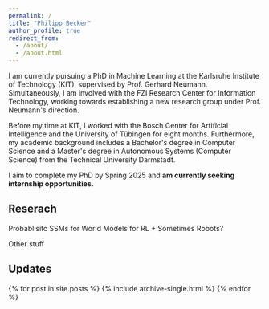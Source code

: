 ```yaml
---
permalink: /
title: "Philipp Becker"
author_profile: true
redirect_from: 
  - /about/
  - /about.html
---
```


<p>
I am currently pursuing a PhD in Machine Learning at the Karlsruhe Institute of Technology (KIT), supervised by Prof. Gerhard Neumann. Simultaneously, I am involved with the FZI Research Center for Information Technology, working towards establishing a new research group under Prof. Neumann's direction.

Before my time at KIT, I worked with the Bosch Center for Artificial Intelligence and the University of Tübingen for eight months.
Furthermore, my academic background includes a Bachelor's degree in Computer Science and a Master's degree in Autonomous Systems (Computer Science) from the Technical University Darmstadt.

I aim to complete my PhD by Spring 2025 and **am currently seeking internship opportunities.**
</p>

<h2> Reserach </h2>
<p>
Probablisitc SSMs for World Models for RL + Sometimes Robots?
</p>

<p>
Other stuff 
</p>

<h2> Updates </h2>

{% for post in site.posts %}
  {% include archive-single.html %}
{% endfor %}
